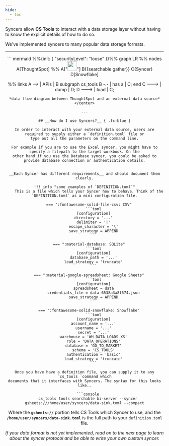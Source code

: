```yaml
---
hide:
  - toc
---
```


Syncers allow __CS Tools__ to interact with a data storage layer without having to know
the explicit details of how to do so.

We've implemented syncers to many popular data storage formats.

---

<center>
``` mermaid
  %%{init: { "securityLevel": "loose" }}%%
graph LR
  %% nodes
  A[ThoughtSpot]
  %% A["<img src='https://imageio.forbes.com/specials-images/imageserve/5d7912fb0762110008c1ec70/0x0.jpg'; width='30' />"]
  B{{searchable gather}}
  C{Syncer}
  D[Snowflake]

  %% links
  A --> | APIs | B
  subgraph cs_tools
  B -.- | has a | C;
  end
  C ---> | dump | D;
  D ---> | load | C;
```
*data flow diagram between ThoughtSpot and an external data source*
</center>

---

## __How do I use Syncers?__ { .fc-blue }

In order to interact with your external data source, users are required to supply either a `definition.toml` file or
type out all the parameters on the command line.

For example if you are to use the Excel syncer, you might have to specify a filepath to the target workbook. On the
other hand if you use the Database syncer, you could be asked to provide database connection or authentication details.


__Each Syncer has different requirements__ and should document them clearly.

!!! info "some examples of `DEFINITION.toml`"
    This is a file which tells your Syncer how to behave. Think of the `DEFINITION.toml` as a mini configuration file.

    === ":fontawesome-solid-file-csv: CSV"
        ```toml
        [configuration]
        directory = '...'
        delimiter = '|'
        escape_character = '\'
        save_strategy = APPEND
        ```

    === ":material-database: SQLite"
        ```toml
        [configuration]
        database_path = '...'
        load_strategy = 'truncate'
        ```

    === ":material-google-spreadsheet: Google Sheets"
        ```toml
        [configuration]
        spreadsheet = data
        credentials_file = data-6538a3a8f574.json
        save_strategy = APPEND
        ```

    === ":fontawesome-solid-snowflake: Snowflake"
        ```toml
        [configuration]
        account_name = '...'
        username = '...'
        secret = '...'
        warehouse = 'WH_DATA_LOADS_XS'
        role = 'DATA_OPERATIONS'
        database = 'GO_TO_MARKET'
        schema = 'CS_TOOLS'
        authentication = 'basic'
        load_strategy = 'truncate'
        ```

Once you have have a definition file, you can supply it to any `cs_tools `command which
documents that it interfaces with Syncers. The syntax for this looks like..

   ```console
   cs_tools tools searchable bi-server --syncer gsheets:///home/user/syncers/data-sink.toml --compact
   ```

Where the __`gsheets://`__ portion tells CS Tools which Syncer to use, and the
__`/home/user/syncers/data-sink.toml`__ is the full path to your `definition.toml` file.

*If your data format is not yet implemented, read on to the next page to learn about the
syncer protocol and be able to write your own custom syncer.*


[gh-issue25]: https://github.com/thoughtspot/cs_tools/issues/25
